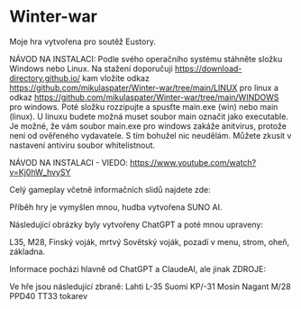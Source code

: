 # Winter-war
Moje hra vytvořena pro soutěž Eustory.

NÁVOD NA INSTALACI:
Podle svého operačního systému stáhněte složku Windows nebo Linux.
Na stažení doporučuji https://download-directory.github.io/ kam vložíte odkaz https://github.com/mikulaspater/Winter-war/tree/main/LINUX pro linux a odkaz https://github.com/mikulaspater/Winter-war/tree/main/WINDOWS pro windows. Poté složku rozzipujte a spusťte main.exe (win) nebo main (linux). U linuxu budete možná muset soubor main označit jako executable. Je možné, že vám soubor main.exe pro windows zakáže anitvirus, protože není od ověřeného vydavatele. S tím bohužel nic neudělám. Můžete zkusit v nastavení antiviru soubor whitelistnout.

NÁVOD NA INSTALACI - VIEDO: https://www.youtube.com/watch?v=Kj0hW_hvySY

Celý gameplay včetně informačních slidů najdete zde:



Příběh hry je vymyšlen mnou, hudba vytvořena SUNO AI.

Následující obrázky byly vytvořeny ChatGPT a poté mnou upraveny:

L35, M28, Finský voják, mrtvý Sovětský voják, pozadí v menu, strom, oheň, základna.

Informace pocházi hlavně od ChatGPT a ClaudeAI, ale jinak ZDROJE:





Ve hře jsou následující zbraně:
Lahti L-35
Suomi KP/-31
Mosin Nagant M/28
PPD40
TT33 tokarev
